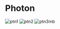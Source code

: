 # Photon
![ptn1](https://user-images.githubusercontent.com/89916459/147343371-f0a1a38f-168e-4346-bd5b-a3a49b02badd.PNG)
![ptn2](https://user-images.githubusercontent.com/89916459/147343376-dd4007de-4e4d-48e6-896b-595ab4198f3b.PNG)
![ptn3mb](https://user-images.githubusercontent.com/89916459/147343381-b89bbcc6-62d9-4768-a017-52c41b7c135a.PNG)
